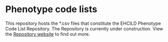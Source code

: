# Phenotype code lists

This repository hosts the *.csv files that constitute the EHCILD Phenotype Code List Repository. The Repository is currently under construction. View the [Repository website](https://code.echild.ac.uk/) to find out more.
